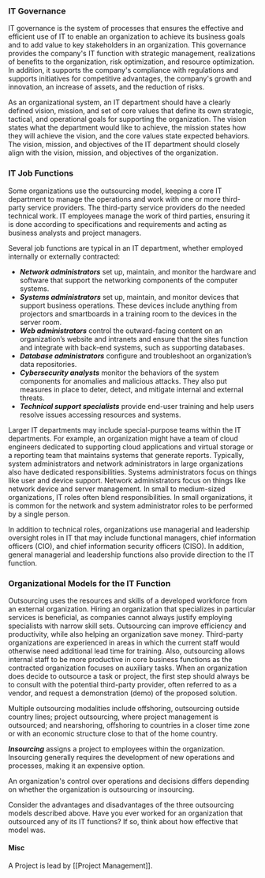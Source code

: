 ### IT Governance
IT governance is the system of processes that ensures the effective and efficient use of IT to enable an organization to achieve its business goals and to add value to key stakeholders in an organization. This governance provides the company's IT function with strategic management, realizations of benefits to the organization, risk optimization, and resource optimization. In addition, it supports the company's compliance with regulations and supports initiatives for competitive advantages, the company's growth and innovation, an increase of assets, and the reduction of risks.

As an organizational system, an IT department should have a clearly defined vision, mission, and set of core values that define its own strategic, tactical, and operational goals for supporting the organization. The vision states what the department would like to achieve, the mission states how they will achieve the vision, and the core values state expected behaviors. The vision, mission, and objectives of the IT department should closely align with the vision, mission, and objectives of the organization.
### IT Job Functions

Some organizations use the outsourcing model, keeping a core IT department to manage the operations and work with one or more third-party service providers. The third-party service providers do the needed technical work. IT employees manage the work of third parties, ensuring it is done according to specifications and requirements and acting as business analysts and project managers.

Several job functions are typical in an IT department, whether employed internally or externally contracted:

- _**Network administrators**_ set up, maintain, and monitor the hardware and software that support the networking components of the computer systems.
- _**Systems administrators**_ set up, maintain, and monitor devices that support business operations. These devices include anything from projectors and smartboards in a training room to the devices in the server room.
- _**Web administrators**_ control the outward-facing content on an organization’s website and intranets and ensure that the sites function and integrate with back-end systems, such as supporting databases.
- _**Database administrators**_ configure and troubleshoot an organization’s data repositories.
- _**Cybersecurity analysts**_ monitor the behaviors of the system components for anomalies and malicious attacks. They also put measures in place to deter, detect, and mitigate internal and external threats.
- _**Technical support specialists**_ provide end-user training and help users resolve issues accessing resources and systems.

Larger IT departments may include special-purpose teams within the IT departments. For example, an organization might have a team of cloud engineers dedicated to supporting cloud applications and virtual storage or a reporting team that maintains systems that generate reports. Typically, system administrators and network administrators in large organizations also have dedicated responsibilities. Systems administrators focus on things like user and device support. Network administrators focus on things like network device and server management. In small to medium-sized organizations, IT roles often blend responsibilities. In small organizations, it is common for the network and system administrator roles to be performed by a single person.

In addition to technical roles, organizations use managerial and leadership oversight roles in IT that may include functional managers, chief information officers (CIO), and chief information security officers (CISO). In addition, general managerial and leadership functions also provide direction to the IT function.
### Organizational Models for the IT Function

Outsourcing uses the resources and skills of a developed workforce from an external organization. Hiring an organization that specializes in particular services is beneficial, as companies cannot always justify employing specialists with narrow skill sets. Outsourcing can improve efficiency and productivity, while also helping an organization save money. Third-party organizations are experienced in areas in which the current staff would otherwise need additional lead time for training. Also, outsourcing allows internal staff to be more productive in core business functions as the contracted organization focuses on auxiliary tasks. When an organization does decide to outsource a task or project, the first step should always be to consult with the potential third-party provider, often referred to as a vendor, and request a demonstration (demo) of the proposed solution.

Multiple outsourcing modalities include offshoring, outsourcing outside country lines; project outsourcing, where project management is outsourced; and nearshoring, offshoring to countries in a closer time zone or with an economic structure close to that of the home country.

_**Insourcing**_ assigns a project to employees within the organization. Insourcing generally requires the development of new operations and processes, making it an expensive option.

An organization's control over operations and decisions differs depending on whether the organization is outsourcing or insourcing.

Consider the advantages and disadvantages of the three outsourcing models described above. Have you ever worked for an organization that outsourced any of its IT functions? If so, think about how effective that model was.

#### Misc

A Project is lead by [[Project Management]].